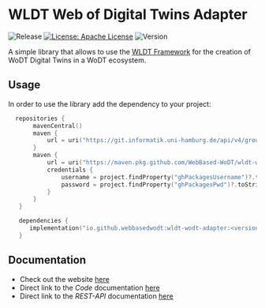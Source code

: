 # WLDT Web of Digital Twins Adapter

![Release](https://github.com/WebBased-WoDT/wldt-wodt-adapter/actions/workflows/build-and-deploy.yml/badge.svg?style=plastic)
[![License: Apache License](https://img.shields.io/badge/License-Apache_License_2.0-yellow.svg)](https://www.apache.org/licenses/LICENSE-2.0)
![Version](https://img.shields.io/github/v/release/WebBased-WoDT/wldt-wodt-adapter?style=plastic)

A simple library that allows to use the [WLDT Framework](https://github.com/wldt) for the creation of WoDT Digital Twins in a WoDT ecosystem.

## Usage
In order to use the library add the dependency to your project:

 ```kotlin
   repositories {
        mavenCentral()
        maven {
            url = uri("https://git.informatik.uni-hamburg.de/api/v4/groups/sane-public/-/packages/maven")
        }
        maven {
            url = uri("https://maven.pkg.github.com/WebBased-WoDT/wldt-wodt-adapter")
            credentials {
                username = project.findProperty("ghPackagesUsername")?.toString() ?: ghPackageUsername
                password = project.findProperty("ghPackagesPwd")?.toString() ?: ghPackagesPwd
            }
        }
    }

    dependencies {
       implementation("io.github.webbasedwodt:wldt-wodt-adapter:<version>")
    }
```

## Documentation
- Check out the website [here](https://webbased-wodt.github.io/wldt-wodt-adapter/)
- Direct link to the *Code* documentation [here](https://webbased-wodt.github.io/wldt-wodt-adapter/documentation/code-doc/)
- Direct link to the *REST-API* documentation [here](https://webbased-wodt.github.io/wldt-wodt-adapter/documentation/openapi-doc/)